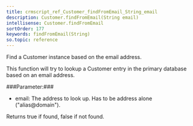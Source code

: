 ```yaml
---
title: crmscript_ref_Customer_findFromEmail_String_email
description: Customer.findFromEmail(String email)
intellisense: Customer.findFromEmail
sortOrder: 177
keywords: findFromEmail(String)
so.topic: reference
---
```


Find a Customer instance based on the email address.

This function will try to lookup a Customer entry in the primary database based on an email address.



###Parameter:###


 - email: The address to look up. Has to be address alone ("alias@domain").


Returns true if found, false if not found.


